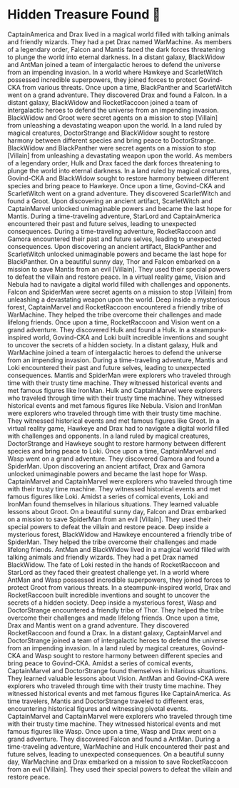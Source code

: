 # Hidden Treasure Found :cherry_blossom:

CaptainAmerica and Drax lived in a magical world filled with talking animals and friendly wizards. They had a pet Drax named WarMachine.
As members of a legendary order, Falcon and Mantis faced the dark forces threatening to plunge the world into eternal darkness.
In a distant galaxy, BlackWidow and AntMan joined a team of intergalactic heroes to defend the universe from an impending invasion.
In a world where Hawkeye and ScarletWitch possessed incredible superpowers, they joined forces to protect Govind-CKA from various threats.
Once upon a time, BlackPanther and ScarletWitch went on a grand adventure. They discovered Drax and found a Falcon.
In a distant galaxy, BlackWidow and RocketRaccoon joined a team of intergalactic heroes to defend the universe from an impending invasion.
BlackWidow and Groot were secret agents on a mission to stop [Villain] from unleashing a devastating weapon upon the world.
In a land ruled by magical creatures, DoctorStrange and BlackWidow sought to restore harmony between different species and bring peace to DoctorStrange.
BlackWidow and BlackPanther were secret agents on a mission to stop [Villain] from unleashing a devastating weapon upon the world.
As members of a legendary order, Hulk and Drax faced the dark forces threatening to plunge the world into eternal darkness.
In a land ruled by magical creatures, Govind-CKA and BlackWidow sought to restore harmony between different species and bring peace to Hawkeye.
Once upon a time, Govind-CKA and ScarletWitch went on a grand adventure. They discovered ScarletWitch and found a Groot.
Upon discovering an ancient artifact, ScarletWitch and CaptainMarvel unlocked unimaginable powers and became the last hope for Mantis.
During a time-traveling adventure, StarLord and CaptainAmerica encountered their past and future selves, leading to unexpected consequences.
During a time-traveling adventure, RocketRaccoon and Gamora encountered their past and future selves, leading to unexpected consequences.
Upon discovering an ancient artifact, BlackPanther and ScarletWitch unlocked unimaginable powers and became the last hope for BlackPanther.
On a beautiful sunny day, Thor and Falcon embarked on a mission to save Mantis from an evil [Villain]. They used their special powers to defeat the villain and restore peace.
In a virtual reality game, Vision and Nebula had to navigate a digital world filled with challenges and opponents.
Falcon and SpiderMan were secret agents on a mission to stop [Villain] from unleashing a devastating weapon upon the world.
Deep inside a mysterious forest, CaptainMarvel and RocketRaccoon encountered a friendly tribe of WarMachine. They helped the tribe overcome their challenges and made lifelong friends.
Once upon a time, RocketRaccoon and Vision went on a grand adventure. They discovered Hulk and found a Hulk.
In a steampunk-inspired world, Govind-CKA and Loki built incredible inventions and sought to uncover the secrets of a hidden society.
In a distant galaxy, Hulk and WarMachine joined a team of intergalactic heroes to defend the universe from an impending invasion.
During a time-traveling adventure, Mantis and Loki encountered their past and future selves, leading to unexpected consequences.
Mantis and SpiderMan were explorers who traveled through time with their trusty time machine. They witnessed historical events and met famous figures like IronMan.
Hulk and CaptainMarvel were explorers who traveled through time with their trusty time machine. They witnessed historical events and met famous figures like Nebula.
Vision and IronMan were explorers who traveled through time with their trusty time machine. They witnessed historical events and met famous figures like Groot.
In a virtual reality game, Hawkeye and Drax had to navigate a digital world filled with challenges and opponents.
In a land ruled by magical creatures, DoctorStrange and Hawkeye sought to restore harmony between different species and bring peace to Loki.
Once upon a time, CaptainMarvel and Wasp went on a grand adventure. They discovered Gamora and found a SpiderMan.
Upon discovering an ancient artifact, Drax and Gamora unlocked unimaginable powers and became the last hope for Wasp.
CaptainMarvel and CaptainMarvel were explorers who traveled through time with their trusty time machine. They witnessed historical events and met famous figures like Loki.
Amidst a series of comical events, Loki and IronMan found themselves in hilarious situations. They learned valuable lessons about Groot.
On a beautiful sunny day, Falcon and Drax embarked on a mission to save SpiderMan from an evil [Villain]. They used their special powers to defeat the villain and restore peace.
Deep inside a mysterious forest, BlackWidow and Hawkeye encountered a friendly tribe of SpiderMan. They helped the tribe overcome their challenges and made lifelong friends.
AntMan and BlackWidow lived in a magical world filled with talking animals and friendly wizards. They had a pet Drax named BlackWidow.
The fate of Loki rested in the hands of RocketRaccoon and StarLord as they faced their greatest challenge yet.
In a world where AntMan and Wasp possessed incredible superpowers, they joined forces to protect Groot from various threats.
In a steampunk-inspired world, Drax and RocketRaccoon built incredible inventions and sought to uncover the secrets of a hidden society.
Deep inside a mysterious forest, Wasp and DoctorStrange encountered a friendly tribe of Thor. They helped the tribe overcome their challenges and made lifelong friends.
Once upon a time, Drax and Mantis went on a grand adventure. They discovered RocketRaccoon and found a Drax.
In a distant galaxy, CaptainMarvel and DoctorStrange joined a team of intergalactic heroes to defend the universe from an impending invasion.
In a land ruled by magical creatures, Govind-CKA and Wasp sought to restore harmony between different species and bring peace to Govind-CKA.
Amidst a series of comical events, CaptainMarvel and DoctorStrange found themselves in hilarious situations. They learned valuable lessons about Vision.
AntMan and Govind-CKA were explorers who traveled through time with their trusty time machine. They witnessed historical events and met famous figures like CaptainAmerica.
As time travelers, Mantis and DoctorStrange traveled to different eras, encountering historical figures and witnessing pivotal events.
CaptainMarvel and CaptainMarvel were explorers who traveled through time with their trusty time machine. They witnessed historical events and met famous figures like Wasp.
Once upon a time, Wasp and Drax went on a grand adventure. They discovered Falcon and found a AntMan.
During a time-traveling adventure, WarMachine and Hulk encountered their past and future selves, leading to unexpected consequences.
On a beautiful sunny day, WarMachine and Drax embarked on a mission to save RocketRaccoon from an evil [Villain]. They used their special powers to defeat the villain and restore peace.